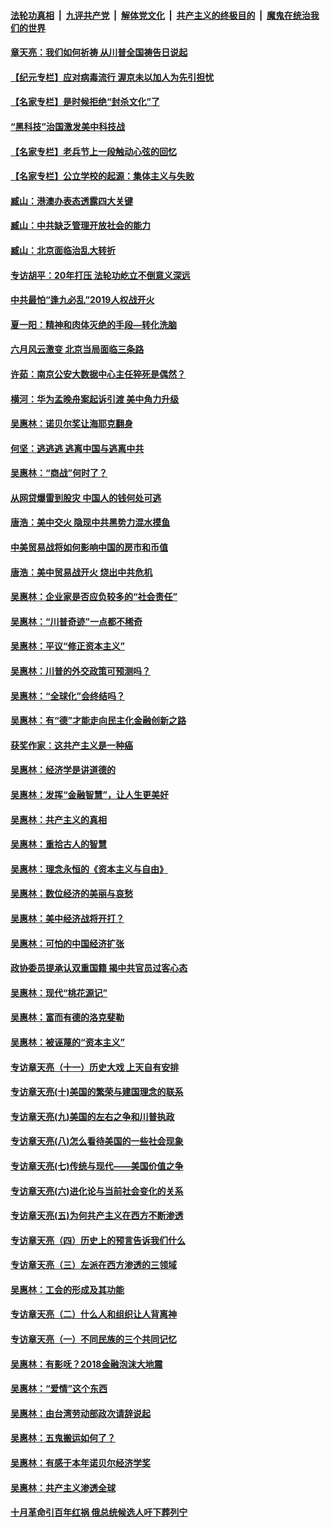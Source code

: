 

####  [法轮功真相](../../../../basic/blob/master/README.md?t=06270302) &nbsp;|&nbsp; [九评共产党](../../../../9ping.md/blob/master/README.md?t=06270302) &nbsp;|&nbsp; [解体党文化](../../../../jtdwh.md/blob/master/README.md?t=06270302)  &nbsp;|&nbsp; [共产主义的终极目的](../../../../gczydzjmd.md/blob/master/README.md?t=06270302) &nbsp;|&nbsp; [魔鬼在统治我们的世界](../../../../mgztzwmdsj.md/blob/master/README.md?t=06270302) 

#### [章天亮：我们如何祈祷 从川普全国祷告日说起](../pages/nsc423/n11944627.md?t=06270302) 

#### [【纪元专栏】应对病毒流行 渥京未以加人为先引担忧](../pages/nsc423/n11875714.md?t=06270302) 

#### [【名家专栏】是时候拒绝“封杀文化”了](../pages/nsc423/n11814093.md?t=06270302) 

#### [“黑科技”治国激发美中科技战](../pages/nsc423/n11638056.md?t=06270302) 

#### [【名家专栏】老兵节上一段触动心弦的回忆](../pages/nsc423/n11646016.md?t=06270302) 

#### [【名家专栏】公立学校的起源：集体主义与失败](../pages/nsc423/n11601833.md?t=06270302) 

#### [臧山：港澳办表态透露四大关键](../pages/nsc423/n11421628.md?t=06270302) 

#### [臧山：中共缺乏管理开放社会的能力](../pages/nsc423/n11407457.md?t=06270302) 

#### [臧山：北京面临治乱大转折](../pages/nsc423/n11406895.md?t=06270302) 

#### [专访胡平：20年打压 法轮功屹立不倒意义深远](../pages/nsc423/n11398800.md?t=06270302) 

#### [中共最怕“逢九必乱”2019人权战开火](../pages/nsc423/n11385248.md?t=06270302) 

#### [夏一阳：精神和肉体灭绝的手段—转化洗脑](../pages/nsc423/n11368250.md?t=06270302) 

#### [六月风云激变 北京当局面临三条路](../pages/nsc423/n11313668.md?t=06270302) 

#### [许茹：南京公安大数据中心主任猝死是偶然？](../pages/nsc423/n11064744.md?t=06270302) 

#### [横河：华为孟晚舟案起诉引渡 美中角力升级](../pages/nsc423/n11027230.md?t=06270302) 

#### [吴惠林：诺贝尔奖让海耶克翻身](../pages/nsc423/n10890049.md?t=06270302) 

#### [何坚：逃逃逃 逃离中国与逃离中共](../pages/nsc423/n10592891.md?t=06270302) 

#### [吴惠林：“商战”何时了？](../pages/nsc423/n10573558.md?t=06270302) 

#### [从网贷爆雷到股灾 中国人的钱何处可逃](../pages/nsc423/n10572800.md?t=06270302) 

#### [唐浩：美中交火 隐现中共黑势力混水摸鱼](../pages/nsc423/n10544040.md?t=06270302) 

#### [中美贸易战将如何影响中国的房市和币值](../pages/nsc423/n10543697.md?t=06270302) 

#### [唐浩：美中贸易战开火 烧出中共危机](../pages/nsc423/n10540126.md?t=06270302) 

#### [吴惠林：企业家是否应负较多的“社会责任”](../pages/nsc423/n10535022.md?t=06270302) 

#### [吴惠林：“川普奇迹”一点都不稀奇](../pages/nsc423/n10512808.md?t=06270302) 

#### [吴惠林：平议“修正资本主义”](../pages/nsc423/n10495724.md?t=06270302) 

#### [吴惠林：川普的外交政策可预测吗？](../pages/nsc423/n10462387.md?t=06270302) 

#### [吴惠林：“全球化”会终结吗？](../pages/nsc423/n10452838.md?t=06270302) 

#### [吴惠林：有“德”才能走向民主化金融创新之路](../pages/nsc423/n10432292.md?t=06270302) 

#### [获奖作家：这共产主义是一种癌](../pages/nsc423/n10431541.md?t=06270302) 

#### [吴惠林：经济学是讲道德的](../pages/nsc423/n10398014.md?t=06270302) 

#### [吴惠林：发挥“金融智慧”，让人生更美好](../pages/nsc423/n10375019.md?t=06270302) 

#### [吴惠林：共产主义的真相](../pages/nsc423/n10351394.md?t=06270302) 

#### [吴惠林：重拾古人的智慧](../pages/nsc423/n10337691.md?t=06270302) 

#### [吴惠林：理念永恒的《资本主义与自由》](../pages/nsc423/n10316274.md?t=06270302) 

#### [吴惠林：数位经济的美丽与哀愁](../pages/nsc423/n10292946.md?t=06270302) 

#### [吴惠林：美中经济战将开打？](../pages/nsc423/n10258825.md?t=06270302) 

#### [吴惠林：可怕的中国经济扩张](../pages/nsc423/n10219147.md?t=06270302) 

#### [政协委员提承认双重国籍 揭中共官员过客心态](../pages/nsc423/n10208809.md?t=06270302) 

#### [吴惠林：现代“桃花源记”](../pages/nsc423/n10185234.md?t=06270302) 

#### [吴惠林：富而有德的洛克斐勒](../pages/nsc423/n10142264.md?t=06270302) 

#### [吴惠林：被诬蔑的“资本主义”](../pages/nsc423/n10124816.md?t=06270302) 

#### [专访章天亮（十一）历史大戏 上天自有安排](../pages/nsc423/n10094905.md?t=06270302) 

#### [专访章天亮(十)美国的繁荣与建国理念的联系](../pages/nsc423/n10094899.md?t=06270302) 

#### [专访章天亮(九)美国的左右之争和川普执政](../pages/nsc423/n10094889.md?t=06270302) 

#### [专访章天亮(八)怎么看待美国的一些社会现象](../pages/nsc423/n10094857.md?t=06270302) 

#### [专访章天亮(七)传统与现代——美国价值之争](../pages/nsc423/n10093140.md?t=06270302) 

#### [专访章天亮(六)进化论与当前社会变化的关系](../pages/nsc423/n10092036.md?t=06270302) 

#### [专访章天亮(五)为何共产主义在西方不断渗透](../pages/nsc423/n10083620.md?t=06270302) 

#### [专访章天亮（四）历史上的预言告诉我们什么](../pages/nsc423/n10083606.md?t=06270302) 

#### [专访章天亮（三）左派在西方渗透的三领域](../pages/nsc423/n10081115.md?t=06270302) 

#### [吴惠林：工会的形成及其功能](../pages/nsc423/n10080633.md?t=06270302) 

#### [专访章天亮（二）什么人和组织让人背离神](../pages/nsc423/n10076637.md?t=06270302) 

#### [专访章天亮（一）不同民族的三个共同记忆](../pages/nsc423/n10074188.md?t=06270302) 

#### [吴惠林：有影呒？2018金融泡沫大地震](../pages/nsc423/n10040534.md?t=06270302) 

#### [吴惠林：“爱情”这个东西](../pages/nsc423/n10019423.md?t=06270302) 

#### [吴惠林：由台湾劳动部政次请辞说起](../pages/nsc423/n9979679.md?t=06270302) 

#### [吴惠林：五鬼搬运如何了？](../pages/nsc423/n9925338.md?t=06270302) 

#### [吴惠林：有感于本年诺贝尔经济学奖](../pages/nsc423/n9871883.md?t=06270302) 

#### [吴惠林：共产主义渗透全球](../pages/nsc423/n9812748.md?t=06270302) 

#### [十月革命引百年红祸 俄总统候选人吁下葬列宁](../pages/nsc423/n9810182.md?t=06270302) 

